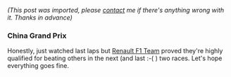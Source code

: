 *(This post was imported, please [contact](#/contact) me if there's anything wrong with it. Thanks in advance)*

<div class="entry-body">
<h3>China Grand Prix</h3>
<p>
	Honestly, just watched last laps but <a href="http://www.renaultf1.com/">Renault F1 Team</a> proved they're highly qualified for beating others in the next (and last :-( ) two races. Let's hope everything goes fine.
</p>
</div>
